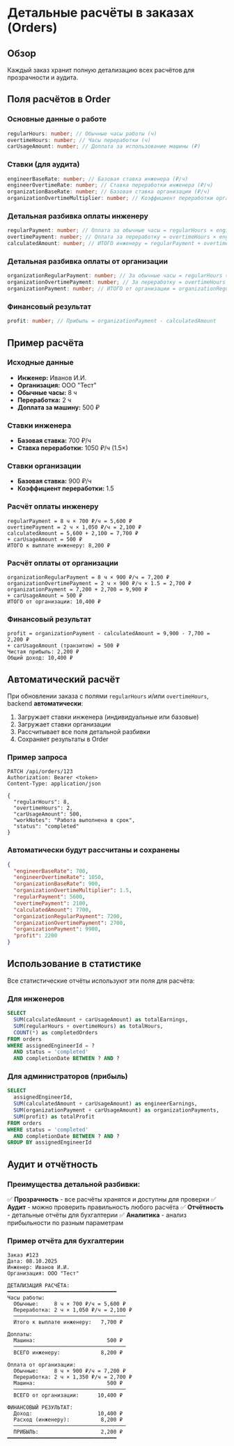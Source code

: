 # Детальные расчёты в заказах (Orders)

## Обзор

Каждый заказ хранит полную детализацию всех расчётов для прозрачности и аудита.

## Поля расчётов в Order

### Основные данные о работе

```typescript
regularHours: number; // Обычные часы работы (ч)
overtimeHours: number; // Часы переработки (ч)
carUsageAmount: number; // Доплата за использование машины (₽)
```

### Ставки (для аудита)

```typescript
engineerBaseRate: number; // Базовая ставка инженера (₽/ч)
engineerOvertimeRate: number; // Ставка переработки инженера (₽/ч)
organizationBaseRate: number; // Базовая ставка организации (₽/ч)
organizationOvertimeMultiplier: number; // Коэффициент переработки организации
```

### Детальная разбивка оплаты инженеру

```typescript
regularPayment: number; // Оплата за обычные часы = regularHours × engineerBaseRate
overtimePayment: number; // Оплата за переработку = overtimeHours × engineerOvertimeRate
calculatedAmount: number; // ИТОГО инженеру = regularPayment + overtimePayment
```

### Детальная разбивка оплаты от организации

```typescript
organizationRegularPayment: number; // За обычные часы = regularHours × organizationBaseRate
organizationOvertimePayment: number; // За переработку = overtimeHours × organizationBaseRate × organizationOvertimeMultiplier
organizationPayment: number; // ИТОГО от организации = organizationRegularPayment + organizationOvertimePayment
```

### Финансовый результат

```typescript
profit: number; // Прибыль = organizationPayment - calculatedAmount
```

## Пример расчёта

### Исходные данные

- **Инженер:** Иванов И.И.
- **Организация:** ООО "Тест"
- **Обычные часы:** 8 ч
- **Переработка:** 2 ч
- **Доплата за машину:** 500 ₽

### Ставки инженера

- **Базовая ставка:** 700 ₽/ч
- **Ставка переработки:** 1050 ₽/ч (1.5×)

### Ставки организации

- **Базовая ставка:** 900 ₽/ч
- **Коэффициент переработки:** 1.5

### Расчёт оплаты инженеру

```
regularPayment = 8 ч × 700 ₽/ч = 5,600 ₽
overtimePayment = 2 ч × 1,050 ₽/ч = 2,100 ₽
calculatedAmount = 5,600 + 2,100 = 7,700 ₽
+ carUsageAmount = 500 ₽
ИТОГО к выплате инженеру: 8,200 ₽
```

### Расчёт оплаты от организации

```
organizationRegularPayment = 8 ч × 900 ₽/ч = 7,200 ₽
organizationOvertimePayment = 2 ч × 900 ₽/ч × 1.5 = 2,700 ₽
organizationPayment = 7,200 + 2,700 = 9,900 ₽
+ carUsageAmount = 500 ₽
ИТОГО от организации: 10,400 ₽
```

### Финансовый результат

```
profit = organizationPayment - calculatedAmount = 9,900 - 7,700 = 2,200 ₽
+ carUsageAmount (транзитом) = 500 ₽
Чистая прибыль: 2,200 ₽
Общий доход: 10,400 ₽
```

## Автоматический расчёт

При обновлении заказа с полями `regularHours` и/или `overtimeHours`, backend **автоматически**:

1. Загружает ставки инженера (индивидуальные или базовые)
2. Загружает ставки организации
3. Рассчитывает все поля детальной разбивки
4. Сохраняет результаты в Order

### Пример запроса

```http
PATCH /api/orders/123
Authorization: Bearer <token>
Content-Type: application/json

{
  "regularHours": 8,
  "overtimeHours": 2,
  "carUsageAmount": 500,
  "workNotes": "Работа выполнена в срок",
  "status": "completed"
}
```

### Автоматически будут рассчитаны и сохранены

```json
{
  "engineerBaseRate": 700,
  "engineerOvertimeRate": 1050,
  "organizationBaseRate": 900,
  "organizationOvertimeMultiplier": 1.5,
  "regularPayment": 5600,
  "overtimePayment": 2100,
  "calculatedAmount": 7700,
  "organizationRegularPayment": 7200,
  "organizationOvertimePayment": 2700,
  "organizationPayment": 9900,
  "profit": 2200
}
```

## Использование в статистике

Все статистические отчёты используют эти поля для расчёта:

### Для инженеров

```sql
SELECT
  SUM(calculatedAmount + carUsageAmount) as totalEarnings,
  SUM(regularHours + overtimeHours) as totalHours,
  COUNT(*) as completedOrders
FROM orders
WHERE assignedEngineerId = ?
  AND status = 'completed'
  AND completionDate BETWEEN ? AND ?
```

### Для администраторов (прибыль)

```sql
SELECT
  assignedEngineerId,
  SUM(calculatedAmount + carUsageAmount) as engineerEarnings,
  SUM(organizationPayment + carUsageAmount) as organizationPayments,
  SUM(profit) as totalProfit
FROM orders
WHERE status = 'completed'
  AND completionDate BETWEEN ? AND ?
GROUP BY assignedEngineerId
```

## Аудит и отчётность

### Преимущества детальной разбивки:

✅ **Прозрачность** - все расчёты хранятся и доступны для проверки
✅ **Аудит** - можно проверить правильность любого расчёта
✅ **Отчётность** - детальные отчёты для бухгалтерии
✅ **Аналитика** - анализ прибыльности по разным параметрам

### Пример отчёта для бухгалтерии

```
Заказ #123
Дата: 08.10.2025
Инженер: Иванов И.И.
Организация: ООО "Тест"

ДЕТАЛИЗАЦИЯ РАСЧЁТА:
━━━━━━━━━━━━━━━━━━━━━━━━━━━━━━━━━━━
Часы работы:
  Обычные:     8 ч × 700 ₽/ч = 5,600 ₽
  Переработка: 2 ч × 1,050 ₽/ч = 2,100 ₽
  ────────────────────────────────────
  Итого к выплате инженеру:   7,700 ₽

Доплаты:
  Машина:                       500 ₽
  ────────────────────────────────────
  ВСЕГО инженеру:             8,200 ₽

Оплата от организации:
  Обычные:     8 ч × 900 ₽/ч = 7,200 ₽
  Переработка: 2 ч × 1,350 ₽/ч = 2,700 ₽
  Машина:                       500 ₽
  ────────────────────────────────────
  ВСЕГО от организации:      10,400 ₽

ФИНАНСОВЫЙ РЕЗУЛЬТАТ:
  Доход:                     10,400 ₽
  Расход (инженеру):          8,200 ₽
  ────────────────────────────────────
  ПРИБЫЛЬ:                    2,200 ₽
━━━━━━━━━━━━━━━━━━━━━━━━━━━━━━━━━━━
```
